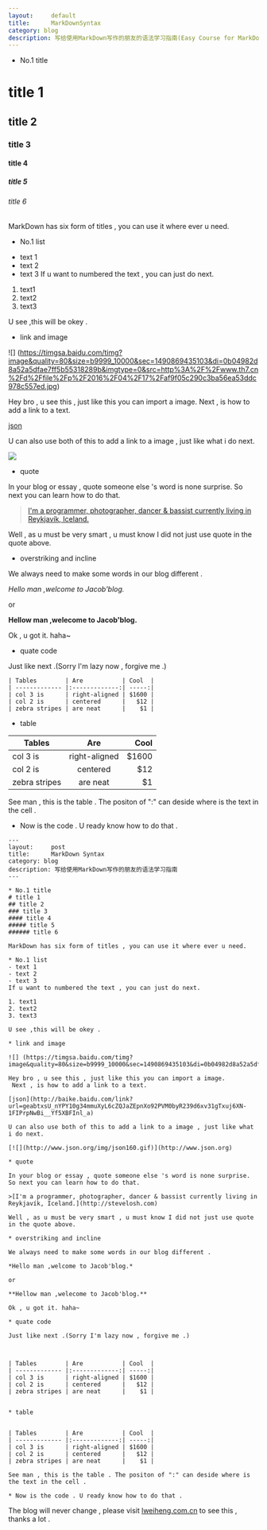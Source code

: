 ```yaml
---
layout:     default
title:      MarkDownSyntax
category: blog
description: 写给使用MarkDown写作的朋友的语法学习指南(Easy Course for MarkDown Syntax)
---
```


* No.1 title
# title 1
## title 2
### title 3
#### title 4
##### title 5
###### title 6

MarkDown has six form of titles , you can use it where ever u need.

* No.1 list
- text 1
- text 2
- text 3
If u want to numbered the text , you can just do next.

1. text1
2. text2
3. text3

U see ,this will be okey .

* link and image

![] (https://timgsa.baidu.com/timg?image&quality=80&size=b9999_10000&sec=1490869435103&di=0b04982d8a52a5dfae7ff5b55318289b&imgtype=0&src=http%3A%2F%2Fwww.th7.cn%2Fd%2Ffile%2Fp%2F2016%2F04%2F17%2Faf9f05c290c3ba56ea53ddc978c557ed.jpg)

Hey bro , u see this , just like this you can import a image.
 Next , is how to add a link to a text.

[json](http://baike.baidu.com/link?url=geabtxsU_nYPY10g34mmuXyL6cZQJaZEpnXo92PVM0byR239d6xv31gTxuj6XN-1FIPrpNwBi__Yf5XBFInl_a)

U can also use both of this to add a link to a image , just like what i do next.

[![](http://www.json.org/img/json160.gif)](http://www.json.org)

* quote

In your blog or essay , quote someone else 's word is none surprise. So next you can learn how to do that.

>[I'm a programmer, photographer, dancer & bassist currently living in Reykjavík, Iceland.](http://stevelosh.com)

Well , as u must be very smart , u must know I did not just use quote in the quote above.

* overstriking and incline 

We always need to make some words in our blog different . 

*Hello man ,welcome to Jacob'blog.*

or

**Hellow man ,welecome to Jacob'blog.**

Ok , u got it. haha~

* quate code

Just like next .(Sorry I'm lazy now , forgive me .)


```
| Tables        | Are           | Cool  |
| ------------- |:-------------:| -----:|
| col 3 is      | right-aligned | $1600 |
| col 2 is      | centered      |   $12 |
| zebra stripes | are neat      |    $1 |
```

* table


| Tables        | Are           | Cool  |
| ------------- |:-------------:| -----:|
| col 3 is      | right-aligned | $1600 |
| col 2 is      | centered      |   $12 |
| zebra stripes | are neat      |    $1 |

See man , this is the table . The positon of ":" can deside where is the text in the cell .

* Now is the code . U ready know how to do that .

```
---
layout:     post
title:      MarkDown Syntax
category: blog
description: 写给使用MarkDown写作的朋友的语法学习指南
---

* No.1 title
# title 1
## title 2
### title 3
#### title 4
##### title 5
###### title 6

MarkDown has six form of titles , you can use it where ever u need.

* No.1 list
- text 1
- text 2
- text 3
If u want to numbered the text , you can just do next.

1. text1
2. text2
3. text3

U see ,this will be okey .

* link and image

![] (https://timgsa.baidu.com/timg?image&quality=80&size=b9999_10000&sec=1490869435103&di=0b04982d8a52a5dfae7ff5b55318289b&imgtype=0&src=http%3A%2F%2Fwww.th7.cn%2Fd%2Ffile%2Fp%2F2016%2F04%2F17%2Faf9f05c290c3ba56ea53ddc978c557ed.jpg)

Hey bro , u see this , just like this you can import a image.
 Next , is how to add a link to a text.

[json](http://baike.baidu.com/link?url=geabtxsU_nYPY10g34mmuXyL6cZQJaZEpnXo92PVM0byR239d6xv31gTxuj6XN-1FIPrpNwBi__Yf5XBFInl_a)

U can also use both of this to add a link to a image , just like what i do next.

[![](http://www.json.org/img/json160.gif)](http://www.json.org)

* quote

In your blog or essay , quote someone else 's word is none surprise. So next you can learn how to do that.

>[I'm a programmer, photographer, dancer & bassist currently living in Reykjavík, Iceland.](http://stevelosh.com)

Well , as u must be very smart , u must know I did not just use quote in the quote above.

* overstriking and incline 

We always need to make some words in our blog different . 

*Hello man ,welcome to Jacob'blog.*

or

**Hellow man ,welecome to Jacob'blog.**

Ok , u got it. haha~

* quate code

Just like next .(Sorry I'm lazy now , forgive me .)



| Tables        | Are           | Cool  |
| ------------- |:-------------:| -----:|
| col 3 is      | right-aligned | $1600 |
| col 2 is      | centered      |   $12 |
| zebra stripes | are neat      |    $1 |


* table


| Tables        | Are           | Cool  |
| ------------- |:-------------:| -----:|
| col 3 is      | right-aligned | $1600 |
| col 2 is      | centered      |   $12 |
| zebra stripes | are neat      |    $1 |

See man , this is the table . The positon of ":" can deside where is the text in the cell .

* Now is the code . U ready know how to do that .
```

The blog will never change , please visit [lweiheng.com.cn](lweiheng.com.cn) to see this , thanks a lot .



